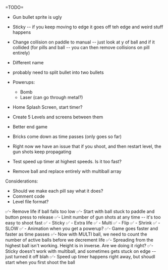 =TODO=

- Gun bullet sprite is ugly
- Sticky -- if you keep moving to edge it goes off teh edge and weird stuff happens
- Change collision on paddle to manual -- just look at y of ball and if it collided (for pills and ball -- you can then remove collisions on pill entirely)
- Different name
- probably need to split bullet into two bullets

- Powerups:

    - Bomb
     - Laser (can go through metal?)



- Home Splash Screen, start timer?
- Create 5 Levels and screens between them
- Better end game

- Bricks come down as time passes (only goes so far)

- Right now we have an issue that if you shoot, and then restart level, the gun shots keep propagating

- Test speed up timer at highest speeds. Is it too fast?

- Remove ball and replace entirely with multiball array


Considerations:
- Should we make each pill say what it does?
- Comment code
- Level file format?




✅- Remove life if ball falls too low
✅- Start with ball stuck to paddle and button press to release
✅- Limit number of gun shots at any time -- it's too easy to shoot fast
✅    - Sticky
✅    - Extra life
✅    - Multi
✅    - Flip
✅    - Shrink
✅    - SLOW
✅    - Animation when you get a powerup?
✅- Game goes faster and faster as time passes
✅- Now with MULTI ball, we need to count the number of active balls before we decrement life
✅- Spreading from the highest ball isn't working. Height is in inverse. Are we doing it right?
✅- Sticky doesn't work with multiball, and sometimes gets stuck on edge -- just turned it off blah
✅- Speed up timer happens right away, but shoudl start when you first shoot the ball
